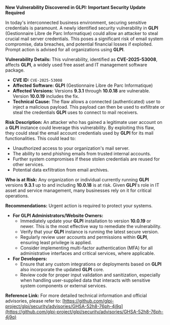**New Vulnerability Discovered in GLPI: Important Security Update Required**

In today's interconnected business environment, securing sensitive credentials is paramount. A newly identified security vulnerability in **GLPI** (Gestionnaire Libre de Parc Informatique) could allow an attacker to steal crucial mail server credentials. This poses a significant risk of email system compromise, data breaches, and potential financial losses if exploited. Prompt action is advised for all organizations using **GLPI**.

**Vulnerability Details:**
This vulnerability, identified as **CVE-2025-53008**, affects **GLPI**, a widely used free asset and IT management software package.

*   **CVE ID:** `CVE-2025-53008`
*   **Affected Software:** **GLPI** (Gestionnaire Libre de Parc Informatique)
*   **Affected Versions:** Versions **9.3.1** through **10.0.18** are vulnerable. Version **10.0.19** includes the fix.
*   **Technical Cause:** The flaw allows a connected (authenticated) user to inject a malicious payload. This payload can then be used to exfiltrate or steal the credentials **GLPI** uses to connect to mail receivers.

**Risk Description:**
An attacker who has gained a legitimate user account on a **GLPI** instance could leverage this vulnerability. By exploiting this flaw, they could steal the email account credentials used by **GLPI** for its mail functionalities. This could lead to:

*   Unauthorized access to your organization's mail server.
*   The ability to send phishing emails from trusted internal accounts.
*   Further system compromises if these stolen credentials are reused for other services.
*   Potential data exfiltration from email archives.

**Who is at Risk:**
Any organization or individual currently running **GLPI** versions **9.3.1** up to and including **10.0.18** is at risk. Given **GLPI**'s role in IT asset and service management, many businesses rely on it for critical operations.

**Recommendations:**
Urgent action is required to protect your systems.

*   **For GLPI Administrators/Website Owners:**
    *   Immediately update your **GLPI** installation to version **10.0.19** or newer. This is the most effective way to remediate the vulnerability.
    *   Verify that your **GLPI** instance is running the latest secure version.
    *   Regularly review user accounts and permissions within **GLPI**, ensuring least privilege is applied.
    *   Consider implementing multi-factor authentication (MFA) for all administrative interfaces and critical services, where applicable.
*   **For Developers:**
    *   Ensure that any custom integrations or deployments based on **GLPI** also incorporate the updated **GLPI** core.
    *   Review code for proper input validation and sanitization, especially when handling user-supplied data that interacts with sensitive system components or external services.

**Reference Link:**
For more detailed technical information and official advisories, please refer to:
[https://github.com/glpi-project/glpi/security/advisories/GHSA-52h8-76ph-4j9q](https://github.com/glpi-project/glpi/security/advisories/GHSA-52h8-76ph-4j9q)